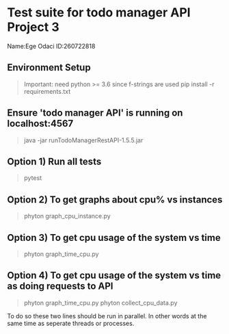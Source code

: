 # Test suite for todo manager API Project 3

Name:Ege Odaci
ID:260722818

## Environment Setup
> Important: need python >= 3.6 since f-strings are used
> pip install -r requirements.txt

## Ensure 'todo manager API' is running on localhost:4567
> java -jar runTodoManagerRestAPI-1.5.5.jar

## Option 1) Run all tests 
> pytest

## Option 2) To get graphs about cpu% vs instances  
>phyton graph_cpu_instance.py


## Option 3) To get cpu usage of the system vs time
>phyton graph_time_cpu.py

## Option 4) To get cpu usage of the system vs time as doing requests to API
>phyton graph_time_cpu.py
>phyton collect_cpu_data.py

To do so these two lines should be run in parallel. In other words at the same time as seperate threads or processes.








